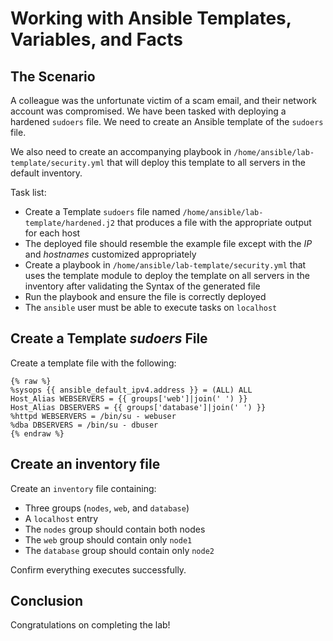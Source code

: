 # Working with Ansible Templates, Variables, and Facts

## The Scenario

A colleague was the unfortunate victim of a scam email, and their network account was compromised. We have been tasked with deploying a hardened `sudoers` file. We need to create an Ansible template of the `sudoers` file.

We also need to create an accompanying playbook in `/home/ansible/lab-template/security.yml` that will deploy this template to all servers in the default inventory.



Task list:

* Create a Template `sudoers` file named `/home/ansible/lab-template/hardened.j2` that produces a file with the appropriate output for each host
* The deployed file should resemble the example file except with the *IP* and *hostnames* customized appropriately
* Create a playbook in `/home/ansible/lab-template/security.yml` that uses the template module to deploy the template on all servers in the inventory after validating the Syntax of the generated file
* Run the playbook and ensure the file is correctly deployed
* The `ansible` user must be able to execute tasks on `localhost`



## Create a Template *sudoers* File

Create a template file with the following:

```
{% raw %}
%sysops {{ ansible_default_ipv4.address }} = (ALL) ALL
Host_Alias WEBSERVERS = {{ groups['web']|join(' ') }}
Host_Alias DBSERVERS = {{ groups['database']|join(' ') }}
%httpd WEBSERVERS = /bin/su - webuser
%dba DBSERVERS = /bin/su - dbuser
{% endraw %}
```



## Create an inventory file

Create an `inventory` file containing: 

* Three groups (`nodes`, `web`, and `database`)
* A `localhost` entry
* The `nodes` group should contain both nodes
* The `web` group should contain only `node1`
* The `database` group should contain only `node2`



Confirm everything executes successfully. 



## Conclusion

Congratulations on completing the lab!
